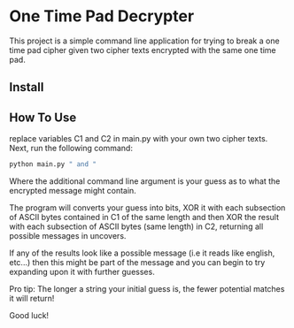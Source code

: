 # One Time Pad Decrypter

This project is a simple command line application for trying to break a one time pad cipher given two cipher texts encrypted with the same one time pad.

## Install



## How To Use

replace variables C1 and C2 in main.py with your own two cipher texts. Next, run the following command:

```bash
python main.py " and "
```

Where the additional command line argument is your guess as to what the encrypted message might contain. 

The program will converts your guess into bits, XOR it with each subsection of ASCII bytes contained in C1 of the same length and then XOR the result with each subsection of ASCII bytes (same length) in C2, returning all possible messages in uncovers. 

If any of the results look like a possible message (i.e it reads like english, etc...) then this might be part of the message and you can begin to try expanding upon it with further guesses.

Pro tip: The longer a string your initial guess is, the fewer potential matches it will return!

Good luck!
